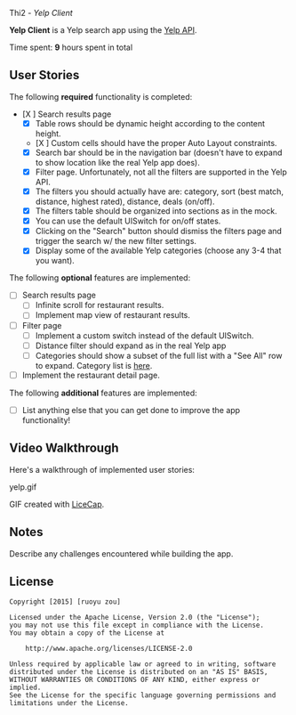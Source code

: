 
Thi2 - *Yelp Client*

**Yelp Client** is a Yelp search app using the [Yelp API](http://www.yelp.com/developers/documentation/v2/search_api).

Time spent: **9** hours spent in total

## User Stories

The following **required** functionality is completed:

- [X ] Search results page
   - [X] Table rows should be dynamic height according to the content height.
   - [X ] Custom cells should have the proper Auto Layout constraints.
   - [X] Search bar should be in the navigation bar (doesn't have to expand to show location like the real Yelp app does).
   - [X] Filter page. Unfortunately, not all the filters are supported in the Yelp API.
   - [X] The filters you should actually have are: category, sort (best match, distance, highest rated), distance, deals (on/off).
   - [X] The filters table should be organized into sections as in the mock.
   - [X] You can use the default UISwitch for on/off states.
   - [X] Clicking on the "Search" button should dismiss the filters page and trigger the search w/ the new filter settings.
   - [X] Display some of the available Yelp categories (choose any 3-4 that you want).

The following **optional** features are implemented:

- [ ] Search results page
   - [ ] Infinite scroll for restaurant results.
   - [ ] Implement map view of restaurant results.
- [ ] Filter page
   - [ ] Implement a custom switch instead of the default UISwitch.
   - [ ] Distance filter should expand as in the real Yelp app
   - [ ] Categories should show a subset of the full list with a "See All" row to expand. Category list is [here](http://www.yelp.com/developers/documentation/category_list).
- [ ] Implement the restaurant detail page.

The following **additional** features are implemented:

- [ ] List anything else that you can get done to improve the app functionality!

## Video Walkthrough

Here's a walkthrough of implemented user stories:

yelp.gif

GIF created with [LiceCap](http://www.cockos.com/licecap/).

## Notes

Describe any challenges encountered while building the app.

## License

    Copyright [2015] [ruoyu zou]

    Licensed under the Apache License, Version 2.0 (the "License");
    you may not use this file except in compliance with the License.
    You may obtain a copy of the License at

        http://www.apache.org/licenses/LICENSE-2.0

    Unless required by applicable law or agreed to in writing, software
    distributed under the License is distributed on an "AS IS" BASIS,
    WITHOUT WARRANTIES OR CONDITIONS OF ANY KIND, either express or implied.
    See the License for the specific language governing permissions and
    limitations under the License. 
